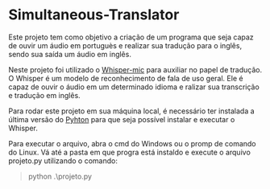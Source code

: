 # Simultaneous-Translator

Este projeto tem como objetivo a criação de um programa que seja capaz de ouvir um áudio em portuguès e realizar sua tradução para o inglês, sendo sua saída um áudio em inglês.

Neste projeto foi utilizado o [Whisper-mic](https://github.com/mallorbc/whisper_mic) para auxiliar no papel de tradução. O Whisper é um modelo de reconhecimento de fala de uso geral. Ele é capaz de ouvir o áudio em um determinado idioma e ralizar sua transcrição e tradução em inglês.

Para rodar este projeto em sua máquina local, é necessário ter instalada a última versão do [Pyhton](https://www.python.org/downloads/release/python-3114/) para que seja possível instalar e executar o Whisper. 

Para executar o arquivo, abra o cmd do Windows ou o promp de comando do Linux. Vá até a pasta em que progra está instaldo e execute o arquivo projeto.py utilizando o comando:

> python .\projeto.py